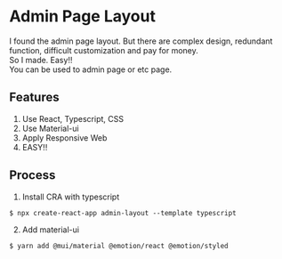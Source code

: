 # Admin Page Layout 
I found the admin page layout. But there are complex design, redundant function, difficult customization and pay for money.  
So I made. Easy!!   
You can be used to admin page or etc page.

## Features

1. Use React, Typescript, CSS
2. Use Material-ui
3. Apply Responsive Web
4. EASY!!

## Process
1. Install CRA with typescript
```
$ npx create-react-app admin-layout --template typescript
```

2. Add material-ui
```
$ yarn add @mui/material @emotion/react @emotion/styled
```

